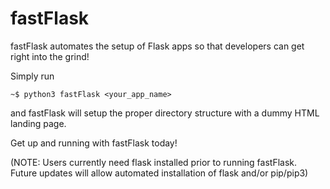 # fastFlask
fastFlask automates the setup of Flask apps so that developers can get right into the grind!

Simply run

```
~$ python3 fastFlask <your_app_name>
```

and fastFlask will setup the proper directory structure with a dummy HTML landing page.

Get up and running with fastFlask today!

(NOTE: Users currently need flask installed prior to running fastFlask. Future updates will allow automated installation of flask and/or pip/pip3)
